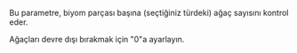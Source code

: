 Bu parametre, biyom parçası başına (seçtiğiniz türdeki) ağaç sayısını kontrol eder.

Ağaçları devre dışı bırakmak için "0"a ayarlayın.
